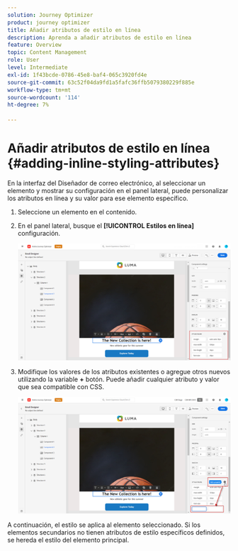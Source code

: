 ```yaml
---
solution: Journey Optimizer
product: journey optimizer
title: Añadir atributos de estilo en línea
description: Aprenda a añadir atributos de estilo en línea
feature: Overview
topic: Content Management
role: User
level: Intermediate
exl-id: 1f43bcde-0786-45e8-baf4-065c3920fd4e
source-git-commit: 63c52f04da9fd1a5fafc36ffb5079380229f885e
workflow-type: tm+mt
source-wordcount: '114'
ht-degree: 7%

---
```


# Añadir atributos de estilo en línea {#adding-inline-styling-attributes}

En la interfaz del Diseñador de correo electrónico, al seleccionar un elemento y mostrar su configuración en el panel lateral, puede personalizar los atributos en línea y su valor para ese elemento específico.

1. Seleccione un elemento en el contenido.
1. En el panel lateral, busque el **[!UICONTROL Estilos en línea]** configuración.

   ![](assets/styles_1.png)

1. Modifique los valores de los atributos existentes o agregue otros nuevos utilizando la variable **+** botón. Puede añadir cualquier atributo y valor que sea compatible con CSS.

   ![](assets/styles_2.png)

A continuación, el estilo se aplica al elemento seleccionado. Si los elementos secundarios no tienen atributos de estilo específicos definidos, se hereda el estilo del elemento principal.
